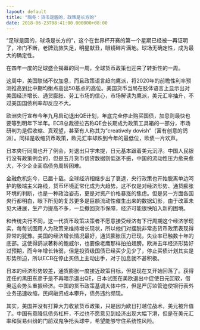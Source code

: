 ```yaml
---
layout: default
title: "陶冬：货币是圆的，政策是长方的"
date: 2018-06-23T08:41:00.000000+08:00
---
```


“足球是圆的，球场是长方的”，这个在世界杯开赛的第一个星期已经被一再证明了，冷门不断，老牌劲旅失足，明星献丑，眼镜碎片满地。球场无确定性，成为最大的确定性。

在四年一度的足球盛会揭幕的同一周，全球货币政策也迎来了转折性的一周。

这周中，美国联储不仅加息，而且政策语言趋向鹰派，将2020年的前瞻性利率预测推高到比中期均衡点高出50基点的高位。美国货币当局在肢体语言上显示出对美国经济增长、通货膨胀、劳工市场的信心，市场解读为鹰派，美元汇率抽升，不过美国国债利率却反应不大。

欧洲央行宣布今年九月启动退出QE计划，年底完全停止购买国债，加息则最快也要等到明年下半年。ECB总裁德拉吉称QE会长期成为政策工具箱的一部分，市场研判为是假收缩、真观望，甚至有人称其为“creatively dovish”（富有创意的鸽派）。同样是收缩货币政策，欧元汇率却跌到今年的最低位，欧债一片欢声。

日本央行同周也开了例会，对退出只字未提，日元基本跟着美元沉浮。中国人民银行没有政策例会的，但是五月货币信贷数据则低迷不振，中国的流动性压力愈来愈大，不少企业面临债务周转困难。

金融危机迄今，已届十载。全球经济相继步出了衰退，央行政策也开始脱离单边呵护的极端主义路线，货币环境正常化成为大趋势。这不仅是对经济形势、通货膨胀环境的判断，也是一种政治姿态，更是对资产价格暴涨的焦虑。但是另一方面各国央行都明白，眼下所见的复苏更多是巨额流动性催生出来的数据幻影，由于改革未见大进展，生产力提高不多，一旦撤回货币保障，经济可能很快陷入新的困境。

和传统央行不同，这一代货币政策决策者不愿意接受经济有下行周期这个经济学现实，每每试图用人为政策来维持增长现状，所以他们对摆脱非常态货币政策表现得异常的犹豫。美国的经济增长情况最好，通货膨胀压力已现，失业率已触数十年的底部。这使得鸽派著称的鲍威尔，也要像老鹰那样拍拍翅膀。欧洲去年经济形势好过预期，而今年增长转弱，但是投资级国债已经买少见少了，停止买债计划其实是形势所迫，所以ECB在停止买债上主动出手，对于加息就不甚积极。

日本的经济形势较差，通货膨胀一度接近政策目标，但是现在又开始回落了。获得连任的黑田东彦于是不再暗示退出QE，日本试图在美欧退出中促使日元回软，借奥运会势头重振经济。中国的货币政策基调大体中性，但是严厉监管迫使银行表外业务迅速收缩，民间融资成本攀升，债务违约频现。

其实，美国并没有打算大力收紧货币政策，只是因为欧日打越位战术，美元被升值了。中国有意降低债务杠杆，不过也不愿意见到经济出现大幅下滑，但是在美元汇率和贸易纠纷的门前双鬼争抢头球中，希望能够守住系统性风险。


